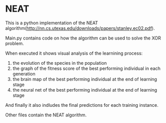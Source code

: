 # NEAT

This is a python implementation of the NEAT algorithm(http://nn.cs.utexas.edu/downloads/papers/stanley.ec02.pdf).

Main.py contains code on how the algorithm can be used to solve the XOR problem. 

When executed it shows visual analysis of the learnining process:
1. the evolution of the species in the population
2. the graph of the fitness score of the best performing individual in each generation
3. the brain map of the best performing individual at the end of learning stage
4. the neural net of the best performing individual at the end of learning stage 

And finally it also indludes the final predictions for each training instance.

Other files contain the NEAT algorithm.
